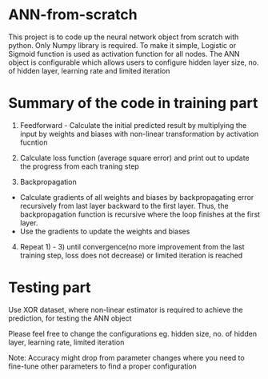 # ANN-from-scratch
This project is to code up the neural network object from scratch with python. Only Numpy library is required.
To make it simple, Logistic or Sigmoid function is used as activation function for all nodes.
The ANN object is configurable which allows users to configure hidden layer size, no. of hidden layer, learning rate and limited iteration

# Summary of the code in training part
1) Feedforward - Calculate the initial predicted result by multiplying the input by weights and biases with non-linear transformation by activation fucntion

2) Calculate loss function (average square error) and print out to update the progress from each traning step

3) Backpropagation
* Calculate gradients of all weights and biases by backpropagating error recursively from last layer backward to the first layer. Thus, the backpropagation function is recursive where the loop finishes at the first layer.
* Use the gradients to update the weights and biases

4) Repeat 1) - 3) until convergence(no more improvement from the last training step, loss does not decrease) or limited iteration is reached

# Testing part
Use XOR dataset, where non-linear estimator is required to achieve the prediction, for testing the ANN object

Please feel free to change the configurations eg. hidden size, no. of hidden layer, learning rate, limited iteration

Note: Accuracy might drop from parameter changes where you need to fine-tune other parameters to find a proper configuration
